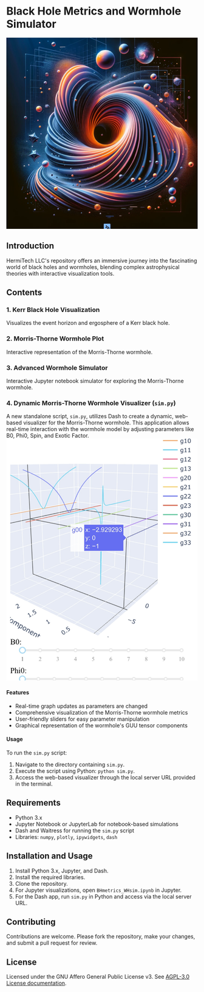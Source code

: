 
# Black Hole Metrics and Wormhole Simulator

![BhWh](https://github.com/HermiTech-LLC/BHmetrics_WHsim/blob/main/BhWh.PNG)

## Introduction

HermiTech LLC's repository offers an immersive journey into the fascinating world of black holes and wormholes, blending complex astrophysical theories with interactive visualization tools.

## Contents

### 1. Kerr Black Hole Visualization
Visualizes the event horizon and ergosphere of a Kerr black hole.

### 2. Morris-Thorne Wormhole Plot
Interactive representation of the Morris-Thorne wormhole.

### 3. Advanced Wormhole Simulator
Interactive Jupyter notebook simulator for exploring the Morris-Thorne wormhole.

### 4. Dynamic Morris-Thorne Wormhole Visualizer (`sim.py`)
A new standalone script, `sim.py`, utilizes Dash to create a dynamic, web-based visualizer for the Morris-Thorne wormhole. This application allows real-time interaction with the wormhole model by adjusting parameters like B0, Phi0, Spin, and Exotic Factor.
![sim](https://github.com/HermiTech-LLC/BHmetrics_WHsim/blob/main/IMG_7931.jpeg)
#### Features
- Real-time graph updates as parameters are changed
- Comprehensive visualization of the Morris-Thorne wormhole metrics
- User-friendly sliders for easy parameter manipulation
- Graphical representation of the wormhole's GUU tensor components

#### Usage
To run the `sim.py` script:
1. Navigate to the directory containing `sim.py`.
2. Execute the script using Python: `python sim.py`.
3. Access the web-based visualizer through the local server URL provided in the terminal.

## Requirements

- Python 3.x
- Jupyter Notebook or JupyterLab for notebook-based simulations
- Dash and Waitress for running the `sim.py` script
- Libraries: `numpy`, `plotly`, `ipywidgets`, `dash`

## Installation and Usage

1. Install Python 3.x, Jupyter, and Dash.
2. Install the required libraries.
3. Clone the repository.
4. For Jupyter visualizations, open `BHmetrics_WHsim.ipynb` in Jupyter.
5. For the Dash app, run `sim.py` in Python and access via the local server URL.

## Contributing

Contributions are welcome. Please fork the repository, make your changes, and submit a pull request for review.

## License

Licensed under the GNU Affero General Public License v3. See [AGPL-3.0 License documentation](https://www.gnu.org/licenses/agpl-3.0.en.html).
